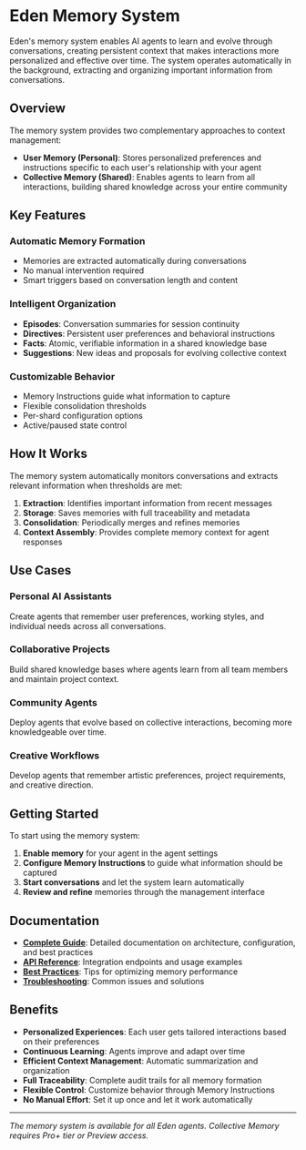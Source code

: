 # Eden Memory System

Eden's memory system enables AI agents to learn and evolve through conversations, creating persistent context that makes interactions more personalized and effective over time. The system operates automatically in the background, extracting and organizing important information from conversations.

## Overview

The memory system provides two complementary approaches to context management:

- **User Memory (Personal)**: Stores personalized preferences and instructions specific to each user's relationship with your agent
- **Collective Memory (Shared)**: Enables agents to learn from all interactions, building shared knowledge across your entire community

## Key Features

### Automatic Memory Formation
- Memories are extracted automatically during conversations
- No manual intervention required
- Smart triggers based on conversation length and content

### Intelligent Organization
- **Episodes**: Conversation summaries for session continuity
- **Directives**: Persistent user preferences and behavioral instructions
- **Facts**: Atomic, verifiable information in a shared knowledge base
- **Suggestions**: New ideas and proposals for evolving collective context

### Customizable Behavior
- Memory Instructions guide what information to capture
- Flexible consolidation thresholds
- Per-shard configuration options
- Active/paused state control

## How It Works

The memory system automatically monitors conversations and extracts relevant information when thresholds are met:

1. **Extraction**: Identifies important information from recent messages
2. **Storage**: Saves memories with full traceability and metadata
3. **Consolidation**: Periodically merges and refines memories
4. **Context Assembly**: Provides complete memory context for agent responses

## Use Cases

### Personal AI Assistants
Create agents that remember user preferences, working styles, and individual needs across all conversations.

### Collaborative Projects
Build shared knowledge bases where agents learn from all team members and maintain project context.

### Community Agents
Deploy agents that evolve based on collective interactions, becoming more knowledgeable over time.

### Creative Workflows
Develop agents that remember artistic preferences, project requirements, and creative direction.

## Getting Started

To start using the memory system:

1. **Enable memory** for your agent in the agent settings
2. **Configure Memory Instructions** to guide what information should be captured
3. **Start conversations** and let the system learn automatically
4. **Review and refine** memories through the management interface

## Documentation

- **[Complete Guide](guide.md)**: Detailed documentation on architecture, configuration, and best practices
- **[API Reference](guide.md#api-endpoints)**: Integration endpoints and usage examples
- **[Best Practices](guide.md#best-practices)**: Tips for optimizing memory performance
- **[Troubleshooting](guide.md#troubleshooting)**: Common issues and solutions

## Benefits

- **Personalized Experiences**: Each user gets tailored interactions based on their preferences
- **Continuous Learning**: Agents improve and adapt over time
- **Efficient Context Management**: Automatic summarization and organization
- **Full Traceability**: Complete audit trails for all memory formation
- **Flexible Control**: Customize behavior through Memory Instructions
- **No Manual Effort**: Set it up once and let it work automatically

---

_The memory system is available for all Eden agents. Collective Memory requires Pro+ tier or Preview access._